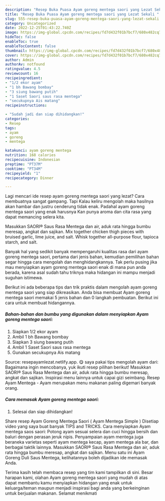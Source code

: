 ```yaml
---
description: "Resep Buka Puasa Ayam goreng mentega saori yang Lezat Sekali "
title: "Resep Buka Puasa Ayam goreng mentega saori yang Lezat Sekali "
slug: 555-resep-buka-puasa-ayam-goreng-mentega-saori-yang-lezat-sekali
category: Uncategorized
date: 2022-12-25T01:43:22.740Z
image: https://img-global.cpcdn.com/recipes/fd7d432f01b7bcf7/680x482cq70/ayam-goreng-mentega-saori-foto-resep-utama.jpg
hideToc: false
enableToc: true
enableTocContent: false
thumbnail: https://img-global.cpcdn.com/recipes/fd7d432f01b7bcf7/680x482cq70/ayam-goreng-mentega-saori-foto-resep-utama.jpg
cover: https://img-global.cpcdn.com/recipes/fd7d432f01b7bcf7/680x482cq70/ayam-goreng-mentega-saori-foto-resep-utama.jpg
author: Admin
authorAv: notfound
ratingvalue: 4.5
reviewcount: 16
recipeingredient:
- "1/2 ekor ayam"
- "1 bh Bawang bombay"
- "3 siung bawang putih"
- "1 Saset Saori saus rasa mentega"
- "secukupnya Ais matang"
recipeinstructions:

- "Sudah jadi dan siap dihidangkan!"
categories:
- Resep
tags:
- ayam
- goreng
- mentega

katakunci: ayam goreng mentega 
nutrition: 168 calories
recipecuisine: Indonesian
preptime: "PT37M"
cooktime: "PT34M"
recipeyield: "1"
recipecategory: Dinner

---
```



Lagi mencari ide resep ayam goreng mentega saori yang lezat? Cara membuatnya sangat gampang. Tapi Kalau keliru mengolah maka hasilnya akan hambar dan justru cenderung tidak enak. Padahal ayam goreng mentega saori yang enak harusnya Kan punya aroma dan cita rasa yang dapat memancing selera kita.


Masukkan SAORI® Saus Rasa Mentega dan air, aduk rata hingga bumbu meresap, angkat dan sajikan. Mix together chicken thigh pieces with bruised garlic, lime juice, and salt. Whisk together all-purpose flour, tapioca starch, and salt.

Banyak hal yang sedikit banyak mempengaruhi kualitas rasa dari ayam goreng mentega saori, pertama dari jenis bahan, kemudian pemilihan bahan segar hingga cara mengolah dan menghidangkannya. Tak perlu pusing jika mau menyiapkan ayam goreng mentega saori enak di mana pun anda berada, karena asal sudah tahu triknya maka hidangan ini mampu menjadi suguhan istimewa.


Berikut ini ada beberapa tips dan trik praktis dalam mengolah ayam goreng mentega saori yang siap dikreasikan. Anda bisa membuat Ayam goreng mentega saori memakai 5 jenis bahan dan 0 langkah pembuatan. Berikut ini cara untuk membuat hidangannya.

<!--inarticleads1-->

##### Bahan-bahan dan bumbu yang digunakan dalam menyiapkan Ayam goreng mentega saori:

1. Siapkan 1/2 ekor ayam
1. Ambil 1 bh Bawang bombay
1. Siapkan 3 siung bawang putih
1. Ambil 1 Saset Saori saus rasa mentega
1. Gunakan secukupnya Ais matang


Source: resepayamlezat.netlify.app. 😋 saya pakai tips mengolah ayam dari: Bagaimana ingin mencobanya, yuk ikuti resep pilihan berikut! Masukkan SAORI® Saus Rasa Mentega dan air, aduk rata hingga bumbu meresap, angkat dan sajikan. Inspirasi menu lainnya untuk capai gizi seimbang. Resep Ayam Mentega - Ayam merupakan menu makanan paling digemari banyak orang. 

<!--inarticleads2-->

##### Cara memasak Ayam goreng mentega saori:


1. Selesai dan siap dihidangkan!

Share resep Ayam Goreng Mentega Saori ( Ayam Mentega Simple ) Disetiap video yang saya buat banyak TIPS and TRICKS. Cara menyiapkan Ayam mentega saos saori: Potong ayam sesuai selera dan cuci hingga bersih dan baluri dengan perasan jeruk nipis. Penyampaian ayam mentega juga beraneka varietas seperti ayam mentega kecap, ayam mentega ala bar, dan berbagai taktik lainnya. Masukkan SAORI® Saus Rasa Mentega dan air, aduk rata hingga bumbu meresap, angkat dan sajikan. Menu satu ini Ayam Goreng Duli Saus Mentega, kelihatannya boleh dijadikan ide memasak Anda. 

Terima kasih telah membaca resep yang tim kami tampilkan di sini. Besar harapan kami, olahan Ayam goreng mentega saori yang mudah di atas dapat membantu kamu menyiapkan hidangan yang enak untuk keluarga/teman maupun menjadi inspirasi bagi anda yang berkeinginan untuk berjualan makanan. Selamat menikmati
